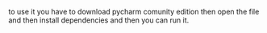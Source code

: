 to use it you have to download pycharm comunity edition then open the file and then install dependencies and then you can run it.
